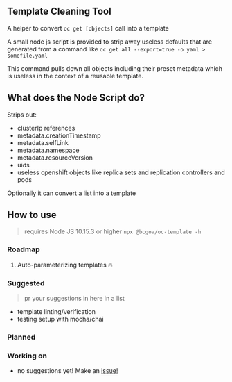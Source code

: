 ## Template Cleaning Tool
A helper to convert `oc get [objects]` call into a template

A small node js script is provided to strip away useless defaults that are generated from a command
like `oc get all --export=true -o yaml > somefile.yaml`

This command pulls down all objects including their preset metadata which is useless in the context of a
reusable template. 

## What does the Node Script do?

Strips out:
- clusterIp references
- metadata.creationTimestamp
- metadata.selfLink
- metadata.namespace
- metadata.resourceVersion
- uids
- useless openshift objects like replica sets and replication controllers and pods

Optionally it can convert a list into a template

## How to use
> requires Node JS 10.15.3 or higher
`npx @bcgov/oc-template -h`


### Roadmap
1. Auto-parameterizing templates :fire:

### Suggested
> pr your suggestions in here in a list

- template linting/verification
- testing setup with mocha/chai

### Planned

### Working on

- no suggestions yet! Make an [issue!](https://github.com/patricksimonian/oc-templation/issues/new)